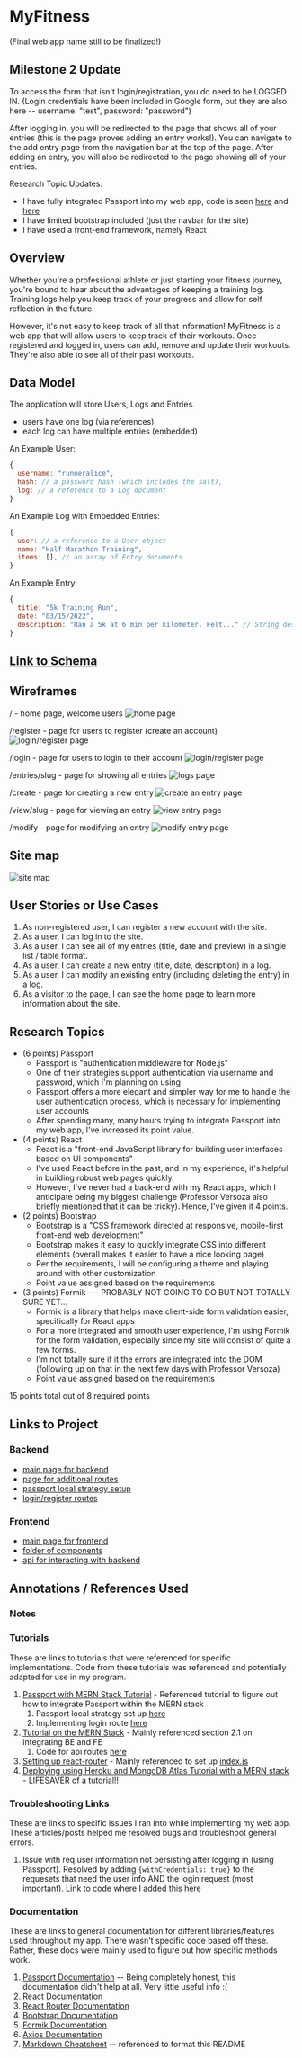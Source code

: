 # MyFitness

(Final web app name still to be finalized!)

## Milestone 2 Update

To access the form that isn't login/registration, you do need to be LOGGED IN. (Login credentials have been included in Google form, but they are also here -- username: "test", password: "password")

After logging in, you will be redirected to the page that shows all of your entries (this is the page proves adding an entry works!). You can navigate to the add entry page from the navigation bar at the top of the page. After adding an entry, you will also be redirected to the page showing all of your entries.

Research Topic Updates:
* I have fully integrated Passport into my web app, code is seen [here](./passport_config.js) and [here](./auth.js)
* I have limited bootstrap included (just the navbar for the site)
* I have used a front-end framework, namely React

## Overview

Whether you're a professional athlete or just starting your fitness journey, you're bound to hear about the advantages of keeping a training log. Training logs help you keep track of your progress and allow for self reflection in the future. 

However, it's not easy to keep track of all that information! MyFitness is a web app that will allow users to keep track of their workouts. Once registered and logged in, users can add, remove and update their workouts. They're also able to see all of their past workouts.


## Data Model


The application will store Users, Logs and Entries.

* users have one log (via references)
* each log can have multiple entries (embedded)

An Example User:

```javascript
{
  username: "runneralice",
  hash: // a password hash (which includes the salt),
  log: // a reference to a Log document
}
```

An Example Log with Embedded Entries:

```javascript
{
  user: // a reference to a User object
  name: "Half Marathon Training",
  items: [], // an array of Entry documents
}
```

An Example Entry:
```javascript
{
  title: "5k Training Run",
  date: "03/15/2022",
  description: "Ran a 5k at 6 min per kilometer. Felt..." // String describing workout (essentially workout entry)
}
```


## [Link to Schema](./db.js) 


## Wireframes

/ - home page, welcome users
![home page](documentation/home.png)

/register - page for users to register (create an account)
![login/register page](documentation/register.png)

/login - page for users to login to their account
![login/register page](documentation/login.png)

/entries/slug - page for showing all entries
![logs page](documentation/entries.png)

/create - page for creating a new entry
![create an entry page](documentation/create.png)

/view/slug - page for viewing an entry
![view entry page](documentation/entry.png)

/modify - page for modifying an entry
![modify entry page](documentation/modify.png)


## Site map

![site map](documentation/sitemap.png)


## User Stories or Use Cases

1. As non-registered user, I can register a new account with the site.
2. As a user, I can log in to the site.
3. As a user, I can see all of my entries (title, date and preview) in a single list / table format.
4. As a user, I can create a new entry (title, date, description) in a log.
5. As a user, I can modify an existing entry (including deleting the entry) in a log.
6. As a visitor to the page, I can see the home page to learn more information about the site.


## Research Topics

* (6 points) Passport
    * Passport is "authentication middleware for Node.js"
    * One of their strategies support authentication via username and password, which I'm planning on using
    * Passport offers a more elegant and simpler way for me to handle the user authentication process, which is necessary for implementing user accounts
    * After spending many, many hours trying to integrate Passport into my web app, I've increased its point value.
* (4 points) React
    * React is a "front-end JavaScript library for building user interfaces based on UI components"
    * I've used React before in the past, and in my experience, it's helpful in building robust web pages quickly.
    * However, I've never had a back-end with my React apps, which I anticipate being my biggest challenge (Professor Versoza also briefly mentioned that it can be tricky). Hence, I've given it 4 points.
* (2 points) Bootstrap
    * Bootstrap is a "CSS framework directed at responsive, mobile-first front-end web development"
    * Bootstrap makes it easy to quickly integrate CSS into different elements (overall makes it easier to have a nice looking page)
    * Per the requirements, I will be configuring a theme and playing around with other customization
    * Point value assigned based on the requirements
* (3 points) Formik --- PROBABLY NOT GOING TO DO BUT NOT TOTALLY SURE YET...
    * Formik is a library that helps make client-side form validation easier, specifically for React apps
    * For a more integrated and smooth user experience, I'm using Formik for the form validation, especially since my site will consist of quite a few forms.
    * I'm not totally sure if it the errors are integrated into the DOM (following up on that in the next few days with Professor Versoza)
    * Point value assigned based on the requirements

15 points total out of 8 required points


## Links to Project

### Backend
* [main page for backend](.index.js)
* [page for additional routes](.routes.js)
* [passport local strategy setup](.passport_config.js)
* [login/register routes](.auth.js)

### Frontend
* [main page for frontend](./client/index.js)
* [folder of components](./client/src/components)
* [api for interacting with backend](./client/src/api.js)


## Annotations / References Used

### Notes

### Tutorials

These are links to tutorials that were referenced for specific implementations. Code from these tutorials was referenced and potentially adapted for use in my program.

1. [Passport with MERN Stack Tutorial](https://www.youtube.com/watch?v=IUw_TgRhTBE) - Referenced tutorial to figure out how to integrate Passport within the MERN stack
    1. Passport local strategy set up [here](./passport_config.js)
    2. Implementing login route [here](./auth.js)
2. [Tutorial on the MERN Stack](https://medium.com/swlh/how-to-create-your-first-mern-mongodb-express-js-react-js-and-node-js-stack-7e8b20463e66) - Mainly referenced section 2.1 on integrating BE and FE
    1. Code for api routes [here](./client/src/api.js)
3. [Setting up react-router](https://reactrouter.com/docs/en/v6/getting-started/tutorial) - Mainly referenced to set up [index.js](./client/src/index.js)
4. [Deploying using Heroku and MongoDB Atlas Tutorial with a MERN stack](https://coursework.vschool.io/deploying-mern-app-to-heroku/) - LIFESAVER of a tutorial!!


### Troubleshooting Links

These are links to specific issues I ran into while implementing my web app. These articles/posts helped me resolved bugs and troubleshoot general errors.

1. Issue with req.user information not persisting after logging in (using Passport). Resolved by adding ```{withCredentials: true}``` to the requesets that need the user info AND the login request (most important). Link to code where I added this [here](./client/src/api.js)

### Documentation

These are links to general documentation for different libraries/features used throughout my app. There wasn't specific code based off these. Rather, these docs were mainly used to figure out how specific methods work.

1. [Passport Documentation](http://passportjs.org/docs) -- Being completely honest, this documentation didn't help at all. Very little useful info :(
2. [React Documentation](https://reactjs.org/docs/getting-started.html)
3. [React Router Documentation](https://reactrouter.com/docs/en/v6)
4. [Bootstrap Documentation](https://getbootstrap.com/docs/5.1/getting-started/introduction/)
5. [Formik Documentation](https://formik.org/docs/overview)
6. [Axios Documentation](https://axios-http.com/docs/intro)
7. [Markdown Cheatsheet](https://github.com/tchapi/markdown-cheatsheet/blob/master/README.md) -- referenced to format this README